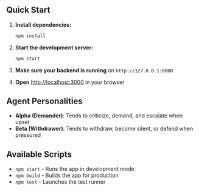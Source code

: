 
## Quick Start

1. **Install dependencies:**
   ```bash
   npm install
   ```

2. **Start the development server:**
   ```bash
   npm start
   ```

3. **Make sure your backend is running** on `http://127.0.0.1:8000`

4. **Open** [http://localhost:3000](http://localhost:3000) in your browser



## Agent Personalities

- **Alpha (Demander)**: Tends to criticize, demand, and escalate when upset
- **Beta (Withdrawer)**: Tends to withdraw, become silent, or defend when pressured

## Available Scripts

- `npm start` - Runs the app in development mode
- `npm build` - Builds the app for production
- `npm test` - Launches the test runner 

